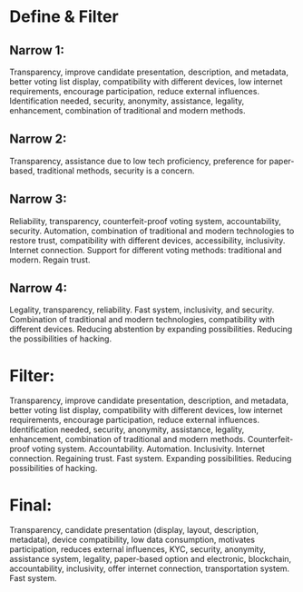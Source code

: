 # Define & Filter

## Narrow 1: 
Transparency, improve candidate presentation, description, and metadata, better voting list display, compatibility with different devices, low internet requirements, encourage participation, reduce external influences. Identification needed, security, anonymity, assistance, legality, enhancement, combination of traditional and modern methods.

## Narrow 2: 
Transparency, assistance due to low tech proficiency, preference for paper-based, traditional methods, security is a concern.

## Narrow 3: 
Reliability, transparency, counterfeit-proof voting system, accountability, security. Automation, combination of traditional and modern technologies to restore trust, compatibility with different devices, accessibility, inclusivity. Internet connection. Support for different voting methods: traditional and modern. Regain trust.

## Narrow 4: 
Legality, transparency, reliability. Fast system, inclusivity, and security. Combination of traditional and modern technologies, compatibility with different devices. Reducing abstention by expanding possibilities. Reducing the possibilities of hacking.

# Filter:
Transparency, improve candidate presentation, description, and metadata, better voting list display, compatibility with different devices, low internet requirements, encourage participation, reduce external influences. Identification needed, security, anonymity, assistance, legality, enhancement, combination of traditional and modern methods. Counterfeit-proof voting system. Accountability. Automation. Inclusivity. Internet connection. Regaining trust. Fast system. Expanding possibilities. Reducing possibilities of hacking.

# Final: 
Transparency, candidate presentation (display, layout, description, metadata), device compatibility, low data consumption, motivates participation, reduces external influences, KYC, security, anonymity, assistance system, legality, paper-based option and electronic, blockchain, accountability, inclusivity, offer internet connection, transportation system. Fast system.